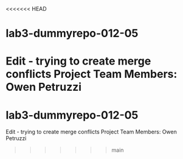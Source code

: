 <<<<<<< HEAD
# lab3-dummyrepo-012-05
Edit - trying to create merge conflicts
Project Team Members: 
Owen Petruzzi
=======
# lab3-dummyrepo-012-05 
Edit - trying to create merge conflicts
Project Team Members: 
Owen Petruzzi
>>>>>>> main

